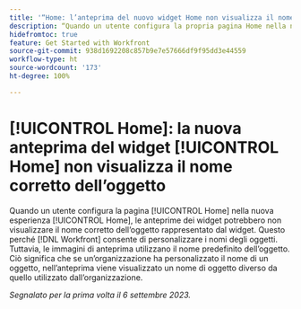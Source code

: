 ```yaml
---
title: '“Home: l’anteprima del nuovo widget Home non visualizza il nome corretto dell’oggetto”'
description: “Quando un utente configura la propria pagina Home nella nuova esperienza Home, le anteprime dei widget potrebbero non visualizzare il nome corretto dell’oggetto rappresentato dal widget. Questo perché Workfront consente la personalizzazione dei nomi degli oggetti. Tuttavia, le immagini di anteprima utilizzano il nome predefinito dell’oggetto. Ciò significa che se un’organizzazione ha personalizzato il nome di un oggetto, nell’anteprima viene visualizzato un nome di oggetto diverso da quello utilizzato dall’organizzazione.”
hidefromtoc: true
feature: Get Started with Workfront
source-git-commit: 938d1692208c857b9e7e57666df9f95dd3e44559
workflow-type: ht
source-wordcount: '173'
ht-degree: 100%

---
```



# [!UICONTROL Home]: la nuova anteprima del widget [!UICONTROL Home] non visualizza il nome corretto dell’oggetto

Quando un utente configura la pagina [!UICONTROL Home] nella nuova esperienza [!UICONTROL Home], le anteprime dei widget potrebbero non visualizzare il nome corretto dell’oggetto rappresentato dal widget. Questo perché [!DNL Workfront] consente di personalizzare i nomi degli oggetti. Tuttavia, le immagini di anteprima utilizzano il nome predefinito dell’oggetto. Ciò significa che se un’organizzazione ha personalizzato il nome di un oggetto, nell’anteprima viene visualizzato un nome di oggetto diverso da quello utilizzato dall’organizzazione.

_Segnalato per la prima volta il 6 settembre 2023._

